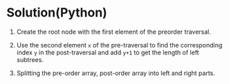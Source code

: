 # Solution(Python)

1. Create the root node with the first element of the preorder traversal.

2. Use the second element `x` of the pre-traversal to find the corresponding index `y` in the post-traversal and add `y+1` to get the length of left subtrees.

3. Splitting the pre-order array, post-order array into left and right parts.